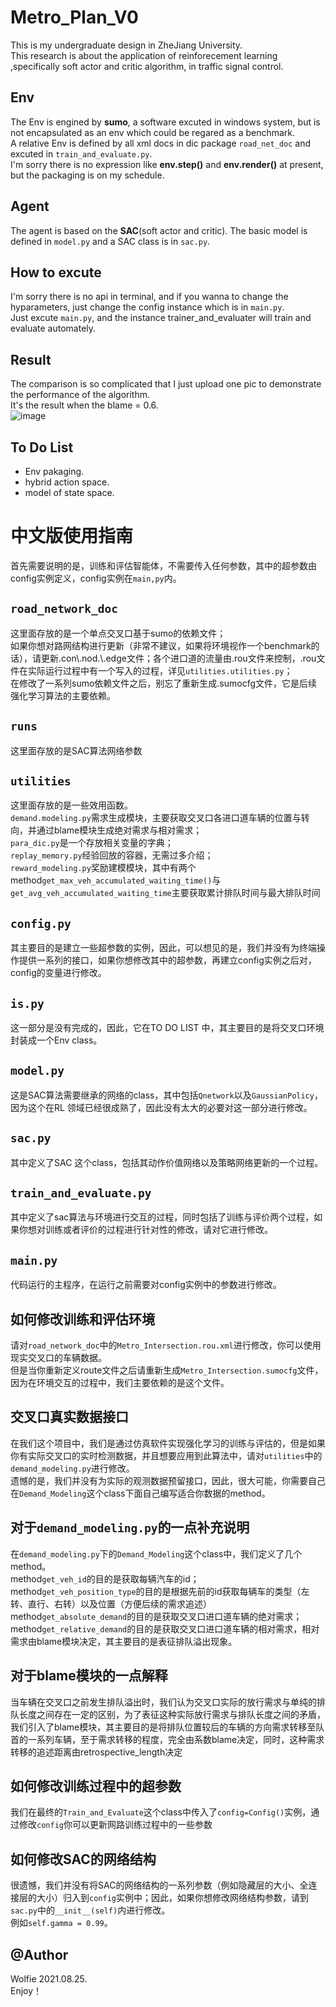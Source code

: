 # Metro_Plan_V0
This is my undergraduate design in ZheJiang University.  
This research is about the application of reinforecement learning ,specifically soft actor and critic algorithm, in traffic signal control. 

## Env
The Env is engined by **sumo**, a software excuted in windows system, but is not encapsulated as an env which could be regared as a benchmark.  
A relative Env is defined by all xml docs in dic package `road_net_doc` and excuted in `train_and_evaluate.py`.   
I'm sorry there is no expression like **env.step()** and  __env.render()__ at present, but the packaging is on my schedule.   

## Agent
The agent is based on the **SAC**(soft actor and critic). 
The basic model is defined in `model.py` and a SAC class is in `sac.py`. 

## How to excute
I'm sorry there is no api in terminal, and if you wanna to change the hyparameters, just change the config instance which is in `main.py`.  
Just excute `main.py`, and the instance trainer_and_evaluater will train and evaluate automately.  
 
## Result
The comparison is so complicated that I just upload one pic to demonstrate the performance of the algorithm.  
It's the result when the blame = 0.6.  
![image](https://user-images.githubusercontent.com/51565689/130783094-bac2858c-8eb7-4f18-bc41-08c2df452097.png)

## To Do List  
* Env pakaging.  
* hybrid action space.  
* model of state space. 

# 中文版使用指南
首先需要说明的是，训练和评估智能体，不需要传入任何参数，其中的超参数由config实例定义，config实例在`main,py`内。 

## `road_network_doc`
这里面存放的是一个单点交叉口基于sumo的依赖文件；  
如果你想对路网结构进行更新（非常不建议，如果将环境视作一个benchmark的话），请更新.con\\.nod.\\.edge文件；各个进口道的流量由.rou文件来控制，.rou文件在实际运行过程中有一个写入的过程，详见`utilities.utilities.py`；  
在修改了一系列sumo依赖文件之后，别忘了重新生成.sumocfg文件，它是后续强化学习算法的主要依赖。  

## `runs`
这里面存放的是SAC算法网络参数

## `utilities`
这里面存放的是一些效用函数。  
`demand.modeling.py`需求生成模块，主要获取交叉口各进口道车辆的位置与转向，并通过blame模块生成绝对需求与相对需求；  
`para_dic.py`是一个存放相关变量的字典；  
`replay_memory.py`经验回放的容器，无需过多介绍；  
`reward_modeling.py`奖励建模模块，其中有两个method`get_max_veh_accumulated_waiting_time()`与`get_avg_veh_accumulated_waiting_time`主要获取累计排队时间与最大排队时间

## `config.py`
其主要目的是建立一些超参数的实例，因此，可以想见的是，我们并没有为终端操作提供一系列的接口，如果你想修改其中的超参数，再建立config实例之后对，config的变量进行修改。  

## `is.py`
这一部分是没有完成的，因此，它在TO DO LIST 中，其主要目的是将交叉口环境封装成一个Env class。  

## `model.py`
这是SAC算法需要继承的网络的class，其中包括`Qnetwork`以及`GaussianPolicy`，因为这个在RL 领域已经很成熟了，因此没有太大的必要对这一部分进行修改。  

## `sac.py`
其中定义了SAC 这个class，包括其动作价值网络以及策略网络更新的一个过程。  

## `train_and_evaluate.py`
其中定义了sac算法与环境进行交互的过程，同时包括了训练与评价两个过程，如果你想对训练或者评价的过程进行针对性的修改，请对它进行修改。  

## `main.py`
代码运行的主程序，在运行之前需要对config实例中的参数进行修改。  

## 如何修改训练和评估环境
请对`road_network_doc`中的`Metro_Intersection.rou.xml`进行修改，你可以使用现实交叉口的车辆数据。  
但是当你重新定义route文件之后请重新生成`Metro_Intersection.sumocfg`文件，因为在环境交互的过程中，我们主要依赖的是这个文件。  

## 交叉口真实数据接口
在我们这个项目中，我们是通过仿真软件实现强化学习的训练与评估的，但是如果你有实际交叉口的实时检测数据，并且想要应用到此算法中，请对`utilities`中的`demand_modeling.py`进行修改。  
遗憾的是，我们并没有为实际的观测数据预留接口，因此，很大可能，你需要自己在`Demand_Modeling`这个class下面自己编写适合你数据的method。  

## 对于`demand_modeling.py`的一点补充说明
在`demand_modeling.py`下的`Demand_Modeling`这个class中，我们定义了几个method。  
method`get_veh_id`的目的是获取每辆汽车的id；  
method`get_veh_position_type`的目的是根据先前的id获取每辆车的类型（左转、直行、右转）以及位置（方便后续的需求追述）
method`get_absolute_demand`的目的是获取交叉口进口道车辆的绝对需求；  
method`get_relative_demand`的目的是获取交叉口进口道车辆的相对需求，相对需求由blame模块决定，其主要目的是表征排队溢出现象。  

## 对于blame模块的一点解释
当车辆在交叉口之前发生排队溢出时，我们认为交叉口实际的放行需求与单纯的排队长度之间存在一定的区别，为了表征这种实际放行需求与排队长度之间的矛盾，我们引入了blame模块，其主要目的是将排队位置较后的车辆的方向需求转移至队首的一系列车辆，至于需求转移的程度，完全由系数blame决定，同时，这种需求转移的追述距离由retrospective_length决定

## 如何修改训练过程中的超参数
我们在最终的`Train_and_Evaluate`这个class中传入了`config=Config()`实例，通过修改`config`你可以更新网路训练过程中的一些参数

## 如何修改SAC的网络结构
很遗憾，我们并没有将SAC的网络结构的一系列参数（例如隐藏层的大小、全连接层的大小）归入到`config`实例中；因此，如果你想修改网络结构参数，请到`sac.py`中的`__init__(self)`内进行修改。  
例如`self.gamma = 0.99`。  


## @Author
Wolfie 2021.08.25.   
Enjoy！



